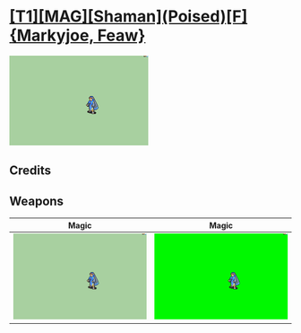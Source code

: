 # [\[T1\]\[MAG\]\[Shaman\]\(Poised\)\[F\]{Markyjoe, Feaw}](./%5BT1%5D%5BMAG%5D%5BShaman%5D(Poised)%5BF%5D%7BMarkyjoe,%20Feaw%7D)

<img src="./6.%20Magic%20(FE7)%20%7BMarkyjoe,%20Feaw%7D/Magic_000.png" alt="[T1][MAG][Shaman](Poised)[F]{Markyjoe, Feaw} standing" />

## Credits



## Weapons


|Magic |Magic |
|  :---: | :---: |
| <img alt="Magic animation" src="./6.%20Magic%20(FE7)%20%7BMarkyjoe,%20Feaw%7D/Magic.gif" /> | <img alt="Magic animation" src="./6.%20Magic%20(Fix)%20%7BMarkyjoe%7D/Magic.gif" /> |
